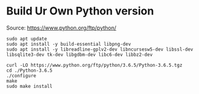 # Build Ur Own Python version

Source: <a herf='https://www.python.org/ftp/python/'>https://www.python.org/ftp/python/</a>
```
sudo apt update
sudo apt install -y build-essential libpng-dev
sudo apt install -y libreadline-gplv2-dev libncursesw5-dev libssl-dev libsqlite3-dev tk-dev libgdbm-dev libc6-dev libbz2-dev

curl -LO https://www.python.org/ftp/python/3.6.5/Python-3.6.5.tgz
cd ./Python-3.6.5 
./configure 
make
sudo make install
```

